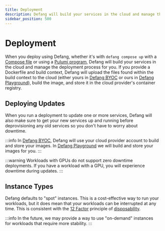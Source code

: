 ```yaml
---
title: Deployment
description: Defang will build your services in the cloud and manage the deployment process for you.
sidebar_position: 500
---
```


# Deployment

When you deploy using Defang, whether it's with `defang compose up` with a [Compose file](./compose.md) or using a [Pulumi program](./pulumi.md), Defang will build your services in the cloud and manage the deployment process for you. If you provide a Dockerfile and build context, Defang will upload the files found within the build context to the cloud (either yours in [Defang BYOC](./defang-byoc.md) or ours in [Defang Playground](./defang-playground.md)), build the image, and store it in the cloud provider's container registry. 

## Deploying Updates

When you run a deployment to update one or more services, Defang will also make sure to get your new services up and running before deprovisioning any old services so you don't have to worry about downtime.

:::info
In [Defang BYOC](./defang-byoc.md), Defang will use your cloud provider account to build and store your images. In [Defang Playground](./defang-playground.md) we will build and store your images for you.
:::

:::warning
Workloads with GPUs do not support zero downtime deployments. If you have a workload with a GPU, you will experience downtime during updates.
:::

## Instance Types

Defang defaults to "spot" instances. This is a cost-effective way to run your workloads, but it does mean that your workloads can be interrupted at any time. This is consistent with the [12 Factor](https://12factor.net/) principle of [disposability](https://12factor.net/disposability). 

:::info
In the future, we may provide a way to use "on-demand" instances for workloads that require more stability.
:::